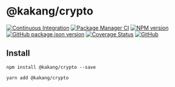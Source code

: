 # @kakang/crypto

[![Continuous Integration](https://github.com/kaka-repo/crypto/actions/workflows/ci.yml/badge.svg)](https://github.com/kaka-repo/crypto/actions/workflows/ci.yml)
[![Package Manager CI](https://github.com/kaka-repo/crypto/actions/workflows/package-manager-ci.yml/badge.svg)](https://github.com/kaka-repo/crypto/actions/workflows/package-manager-ci.yml)
[![NPM version](https://img.shields.io/npm/v/@kakang/crypto.svg?style=flat)](https://www.npmjs.com/package/@kakang/crypto)
[![GitHub package.json version](https://img.shields.io/github/package-json/v/kaka-repo/crypto)](https://github.com/kaka-repo/crypto)
[![Coverage Status](https://coveralls.io/repos/github/kaka-repo/crypto/badge.svg?branch=main)](https://coveralls.io/github/kaka-repo/crypto?branch=master)
[![GitHub](https://img.shields.io/github/license/kaka-repo/crypto)](https://github.com/kaka-repo/crypto)

## Install

```
npm install @kakang/crypto --save

yarn add @kakang/crypto
```
